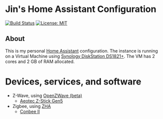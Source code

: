 # Jin's Home Assistant Configuration

[![Build Status](https://drone.kang.cx/api/badges/jinkang23/Home-AssistantConfig/status.svg)](https://drone.kang.cx/jinkang23/Home-AssistantConfig) [![License: MIT](https://img.shields.io/badge/License-MIT-yellow.svg)](LICENSE.md)  

## About  
This is my personal [Home Assistant](https://www.home-assistant.io/) configuration. The instance is running on a Virtual Machine using [Synology DiskStation DS1821+](https://www.synology.com/en-us/products/DS1821+). The VM has 2 cores and 2 GB of RAM allocated.    

# Devices, services, and software  
* Z-Wave, using [OpenZWave (beta)](https://www.home-assistant.io/integrations/ozw/)  
    * [Aeotec Z-Stick Gen5](https://aeotec.com/z-wave-usb-stick/)  
* Zigbee, using [ZHA](https://www.home-assistant.io/integrations/zha/)  
    * [Conbee II](https://phoscon.de/en/conbee2)  
